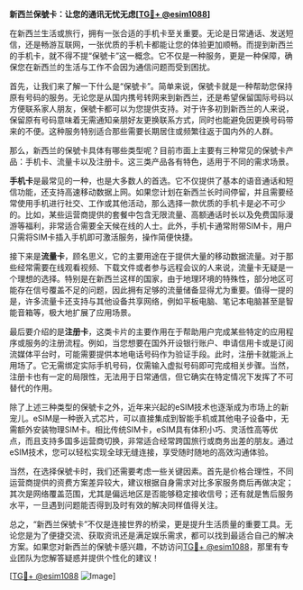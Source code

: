 **新西兰保號卡：让您的通讯无忧无虑[[TG💪+ @esim1088](https://t.me/s/esim1088)]**

在新西兰生活或旅行，拥有一张合适的手机卡至关重要。无论是日常通话、发送短信，还是畅游互联网，一张优质的手机卡都能让您的体验更加顺畅。而提到新西兰的手机卡，就不得不提“保號卡”这一概念。它不仅是一种服务，更是一种保障，确保您在新西兰的生活与工作不会因为通信问题而受到困扰。

首先，让我们来了解一下什么是“保號卡”。简单来说，保號卡就是一种帮助您保持原有号码的服务。无论您是从国内携号转网来到新西兰，还是希望保留国际号码以方便联系家人朋友，保號卡都可以为您提供支持。对于许多初到新西兰的人来说，保留原有号码意味着无需通知亲朋好友更换联系方式，同时也能避免因更换号码带来的不便。这种服务特别适合那些需要长期居住或频繁往返于国内外的人群。

那么，新西兰的保號卡具体有哪些类型呢？目前市面上主要有三种常见的保號卡产品：手机卡、流量卡以及注册卡。这三类产品各有特色，适用于不同的需求场景。

**手机卡**是最常见的一种，也是大多数人的首选。它不仅提供了基本的语音通话和短信功能，还支持高速移动数据上网。如果您计划在新西兰长时间停留，并且需要经常使用手机进行社交、工作或其他活动，那么选择一款优质的手机卡是必不可少的。比如，某些运营商提供的套餐中包含无限流量、高额通话时长以及免费国际漫游等福利，非常适合需要全天候在线的人士。此外，手机卡通常附带SIM卡，用户只需将SIM卡插入手机即可激活服务，操作简便快捷。

接下来是**流量卡**，顾名思义，它的主要用途在于提供大量的移动数据流量。对于那些经常需要在线观看视频、下载文件或者参与远程会议的人来说，流量卡无疑是一个理想的选择。特别是在新西兰这样的国家，由于地理环境的特殊性，部分地区可能存在信号覆盖不足的问题，因此拥有足够的流量储备显得尤为重要。值得一提的是，许多流量卡还支持与其他设备共享网络，例如平板电脑、笔记本电脑甚至是智能音箱等，极大地扩展了应用场景。

最后要介绍的是**注册卡**，这类卡片的主要作用在于帮助用户完成某些特定的应用程序或服务的注册流程。例如，当您想要在国外开设银行账户、申请信用卡或是订阅流媒体平台时，可能需要提供本地电话号码作为验证手段。此时，注册卡就能派上用场了。它无需绑定实际手机号码，仅需输入虚拟号码即可完成相关步骤。当然，注册卡也有一定的局限性，无法用于日常通信，但它确实在特定情况下发挥了不可替代的作用。

除了上述三种类型的保號卡之外，近年来兴起的eSIM技术也逐渐成为市场上的新宠儿。eSIM是一种嵌入式芯片，可以直接集成到智能手机或其他电子设备中，无需额外安装物理SIM卡。相比传统SIM卡，eSIM具有体积小巧、灵活性高等优点，而且支持多国多运营商切换，非常适合经常跨国旅行或商务出差的朋友。通过eSIM技术，您可以轻松实现全球无缝连接，享受随时随地的高效沟通体验。

当然，在选择保號卡时，我们还需要考虑一些关键因素。首先是价格合理性，不同运营商提供的资费方案差异较大，建议根据自身需求对比多家服务商后再做决定；其次是网络覆盖范围，尤其是偏远地区是否能够稳定接收信号；还有就是售后服务水平，一旦遇到问题能否得到及时有效的解决同样值得关注。

总之，“新西兰保號卡”不仅是连接世界的桥梁，更是提升生活质量的重要工具。无论您是为了便捷交流、获取资讯还是满足娱乐需求，都可以找到最适合自己的解决方案。如果您对新西兰的保號卡感兴趣，不妨访问[TG💪+ @esim1088](https://t.me/s/esim1088)，那里有专业团队为您解答疑惑并提供个性化的建议！

[[TG💪+ @esim1088](https://t.me/s/esim1088) ![Image](https://i.postimg.cc/4NQfJmqS/Snipaste-2025-05-13-00-14-12.png)]